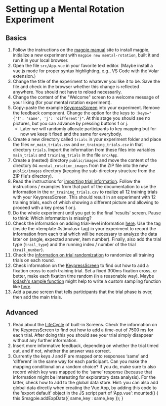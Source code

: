 # Setting up a Mental Rotation Experiment

## Basics

1. Follow the instructions on the [magpie manual](https://magpie-manual.netlify.app/) site to install magpie, initialize a new experiment with `magpie new mental-rotation`, built it and run it in your local browser.
2. Open the file `src/App.vue` in your favorite text editor. (Maybe install a vue.js mode for proper syntax highlighting, e.g., VS Code with the Volar extension.)
3. Change the title of the experiment to whatever you like it to be. Save the file and check in the browser whether this change is reflected anywhere. You should not have to reload necessarily.
4. Change the content of the "Welcome" screen to a welcome message of your liking (for your mental rotation experiment).
6. Copy-paste the example [KeypressScreen](https://magpie-reference.netlify.app/#keypressscreen) into your experiment. Remove the feedback component. Change the option for the keys to `:keys="{'f': 'same', 'j': 'different'}"`. At this stage you should see no pictures, but you can advance by pressing buttons f or j.
   - Later we will randomly allocate participants to key mapping but for now we keep it fixed and the same for everybody.
7. Create a new directory called `trials` in your experiment folder and place the files `mr_main_trials.csv` and `mr_training_trials.csv` in that directory `trials`. Import the information from these files into variables `main_trials` and `training_trials` in the file `src/App`.
8. Create a (nested) directory `public/images` and move the content of the directory `04-mental_rotation_images` from the ZIP file into the new `public/images` directory (keeping the sub-directory structure from the ZIP file's directory).
9. Read the instructions for [importing trial information](https://magpie-manual.netlify.app/01_designing_experiments/02_independent_variables/). Follow the instructions / examples from that part of the documentation to use the information in the `mr_training_trials.csv` to realize all 12 training trials with your KeypressScreen. This should result in an experiment with 12 training trials, each of which showing a different picture and allowing to proceed with a key press f or j.
9. Do the whole experiment until you get to the final 'results' screen. Pause to think: Which information is missing?
10. Check the information on adding trial-level information [here](https://magpie-manual.netlify.app/01_designing_experiments/01_custom_screens/#passing-variables-directly-to-the-results). Use the <Record> tag (inside the <template #stimulus> tag) in your experiment to record the information from each trial which will be necessary to analyze the data later on (angle, expected answer, item number). Finally, also add the trial type (`trail_type`) and the running index / number of the trial (`trail_number`).
11. Check the [information on trial randomization](https://magpie-manual.netlify.app/01_designing_experiments/02_independent_variables/#trial-randomization) to randomize all training trials on each round.
12. Check information on the [KeypressScreen](https://magpie-reference.netlify.app/#keypressscreen) to find out how to add a fixation cross to each training trial. Set a fixed 300ms fixation cross, or better, make each fixation time random (in a reasonable way). Maybe [lodash's sample function](https://lodash.com/docs/#sample) might help to write a custom sampling function like [here](https://magpie-manual.netlify.app/01_designing_experiments/02_independent_variables/#trial-randomization).
13. Add a pause screen that tells participants that the trial phase is over, then add the main trials.

## Advanced

1. Read about the [LifeCycle](https://magpie-manual.netlify.app/01_designing_experiments/00_built-in_screens/#life-cycle-phases) of built-in Screens. Check the information on the KeypressScreen to find out how to add a time-out of 7500 ms for each trial. After doing this you should see your trial simply disappear without any further information.
2. Insert more informative feedback, depending on whether the trial timed out, and if not, whether the answer was correct.
3. Currently the keys J and F are mapped onto responses ‘same’ and ‘different’ in the same way for each participant. Can you make the mapping conditional on a random choice? If you do, make sure to also record which key was mapped to the ‘same’ response (because that information might be interesting for exploratory data analysis). For the latter, check how to add to the global data store. Hint: you can also add global data directly when creating the Vue App, by adding this code to the ‘export default’ object in the JS script part of ‘App.vue’:
mounted() { this.$magpie.addExpData({
same_key : same_key });
}



